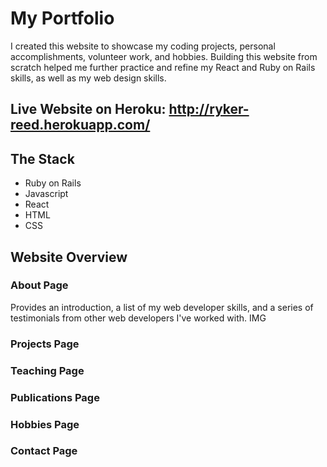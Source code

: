 # My Portfolio

I created this website to showcase my coding projects, personal accomplishments, volunteer work, and hobbies. Building this website from scratch helped me further practice and refine my React and Ruby on Rails skills, as well as my web design skills.

## Live Website on Heroku: http://ryker-reed.herokuapp.com/

## The Stack
- Ruby on Rails
- Javascript
- React
- HTML
- CSS

## Website Overview

### About Page
Provides an introduction, a list of my web developer skills, and a series of testimonials from other web developers I've worked with.
IMG

### Projects Page

### Teaching Page

### Publications Page

### Hobbies Page

### Contact Page
